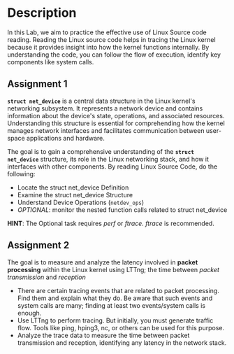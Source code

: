 # Description

In this Lab, we aim to practice the effective use of Linux Source code reading. Reading the Linux source code helps in tracing the Linux kernel because it provides insight into how the kernel functions internally. By understanding the code, you can follow the flow of execution, identify key components like system calls.

## Assignment 1
**`struct net_device`** is a central data structure in the Linux kernel's networking subsystem. It represents a network device and contains information about the device's state, operations, and associated resources. Understanding this structure is essential for comprehending how the kernel manages network interfaces and facilitates communication between user-space applications and hardware.

The goal is to gain a comprehensive understanding of the **`struct net_device`** structure, its role in the Linux networking stack, and how it interfaces with other components. By reading Linux Source Code, do the following:

- Locate the struct net_device Definition
- Examine the struct net_device Structure
- Understand Device Operations (`netdev_ops`)
- *OPTIONAL*: monitor the nested function calls related to struct net_device

**HINT**: The Optional task requires *perf* or *ftrace*. *ftrace* is recommended. 

## Assignment 2
The goal is to measure and analyze the latency involved in **packet processing** within the Linux kernel using LTTng; the time between *packet transmission* and *reception*

- There are certain tracing events that are related to packet processing. Find them and explain what they do. Be aware that such events and system calls are many; finding at least two events/system calls is enough.
- Use LTTng to perform tracing. But initially, you must generate traffic flow. Tools like ping, hping3, nc, or others can be used for this purpose.
- Analyze the trace data to measure the time between packet transmission and reception, identifying any latency in the network stack.